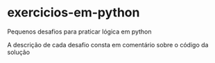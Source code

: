 # exercicios-em-python
Pequenos desafios para praticar lógica em python

A descrição de cada desafio consta em comentário sobre o código da solução
